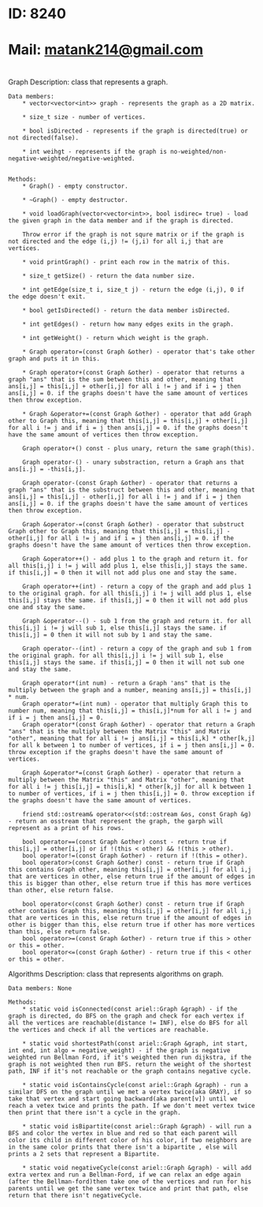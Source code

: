 #
#    ID: 8240
#    Mail: matank214@gmail.com
#

Graph
    Description: class that represents a graph.

    Data members:
        * vector<vector<int>> graph - represents the graph as a 2D matrix.

        * size_t size - number of vertices.

        * bool isDirected - represents if the graph is directed(true) or not directed(false).

        * int weihgt - represents if the graph is no-weighted/non-negative-weighted/negative-weighted.
        

    Methods:
        * Graph() - empty constructor.

        * ~Graph() - empty destructor.

        * void loadGraph(vector<vector<int>>, bool isdirec= true) - load the given graph in the data member and if the graph is directed.

        Throw error if the graph is not squre matrix or if the graph is not directed and the edge (i,j) != (j,i) for all i,j that are vertices.

        * void printGraph() - print each row in the matrix of this.

        * size_t getSize() - return the data number size.

        * int getEdge(size_t i, size_t j) - return the edge (i,j), 0 if the edge doesn't exit.

        * bool getIsDirected() - return the data member isDirected.

        * int getEdges() - return how many edges exits in the graph.

        * int getWeight() - return which weight is the graph.

        * Graph operator=(const Graph &other) - operator that's take other graph and puts it in this.

        * Graph operator+(const Graph &other) - operator that returns a graph "ans" that is the sum between this and other, meaning that ans[i,j] = this[i,j] + other[i,j] for all i != j and if i = j then ans[i,j] = 0. if the graphs doesn't have the same amount of vertices then throw exception.

        * Graph &operator+=(const Graph &other) - operator that add Graph other to Graph this, meaning that this[i,j] = this[i,j] + other[i,j] for all i != j and if i = j then ans[i,j] = 0. if the graphs doesn't have the same amount of vertices then throw exception.

        Graph operator+() const - plus unary, return the same graph(this).

        Graph operator-() - unary substraction, return a Graph ans that ans[i.j] = -this[i,j].

        Graph operator-(const Graph &other) - operator that returns a graph "ans" that is the substruct between this and other, meaning that ans[i,j] = this[i,j] - other[i,j] for all i != j and if i = j then ans[i,j] = 0. if the graphs doesn't have the same amount of vertices then throw exception.

        Graph &operator-=(const Graph &other) - operator that substruct Graph other to Graph this, meaning that this[i,j] = this[i,j] - other[i,j] for all i != j and if i = j then ans[i,j] = 0. if the graphs doesn't have the same amount of vertices then throw exception.

        Graph &operator++() - add plus 1 to the graph and return it. for all this[i,j] i != j will add plus 1, else this[i,j] stays the same. if this[i,j] = 0 then it will not add plus one and stay the same.

        Graph operator++(int) - return a copy of the graph and add plus 1 to the original graph. for all this[i,j] i != j will add plus 1, else this[i,j] stays the same. if this[i,j] = 0 then it will not add plus one and stay the same.

        Graph &operator--() - sub 1 from the graph and return it. for all this[i,j] i != j will sub 1, else this[i,j] stays the same. if this[i,j] = 0 then it will not sub by 1 and stay the same.

        Graph operator--(int) - return a copy of the graph and sub 1 from the original graph. for all this[i,j] i != j will sub 1, else this[i,j] stays the same. if this[i,j] = 0 then it will not sub one and stay the same.

        Graph operator*(int num) - return a Graph 'ans" that is the multiply between the graph and a number, meaning ans[i,j] = this[i,j] * num.
        Graph operator*=(int num) - operator that multiply Graph this to number num, meaning that this[i,j] = this[i,j]*num for all i != j and if i = j then ans[i,j] = 0.
        Graph operator*(const Graph &other) - operator that return a Graph "ans" that is the multiply between the Matrix "this" and Matrix "other", meaning that for all i != j ans[i,j] = this[i,k] * other[k,j] for all k between 1 to number of vertices, if i = j then ans[i,j] = 0. throw exception if the graphs doesn't have the same amount of vertices.

        Graph &operator*=(const Graph &other) - operator that return a  multiply between the Matrix "this" and Matrix "other", meaning that for all i != j this[i,j] = this[i,k] * other[k,j] for all k between 1 to number of vertices, if i = j then this[i,j] = 0. throw exception if the graphs doesn't have the same amount of vertices.

        friend std::ostream& operator<<(std::ostream &os, const Graph &g) - return an osstream that represent the graph, the garph will represent as a print of his rows.

        bool operator==(const Graph &other) const - return true if this[i,j] = other[i,j] or if !(this < other) && !(this > other). 
        bool operator!=(const Graph &other) - return if !(this = other).
        bool operator>(const Graph &other) const - return true if Graph this contains Graph other, meaning this[i,j] = other[i,j] for all i,j that are vertices in other, else return true if the amount of edges in this is bigger than other, else return true if this has more vertices than other, else return false.

        bool operator<(const Graph &other) const - return true if Graph other contains Graph this, meaning this[i,j] = other[i,j] for all i,j that are vertices in this, else return true if the amount of edges in other is bigger than this, else return true if other has more vertices than this, else return false.
        bool operator>=(const Graph &other) - return true if this > other or this = other.
        bool operator<=(const Graph &other) - return true if this < other or this = other.


Algorithms
    Description: class that represents algorithms on graph.

    Data members: None

    Methods:
        * static void isConnected(const ariel::Graph &graph) - if the graph is directed, do BFS on the graph and check for each vertex if all the vertices are reachable(distance != INF), else do BFS for all the vertices and check if all the vertices are reachable.

        * static void shortestPath(const ariel::Graph &graph, int start, int end, int algo = negative_weight) - if the graph is negative weighted run Bellman Ford, if it's weighted then run dijkstra, if the graph is not weighted then run BFS. return the weight of the shortest path, INF if it's not reachable or the graph contains negative cycle.

        * static void isContainsCycle(const ariel::Graph &graph) - run a similar DFS on the graph until we met a vertex twice(aka GRAY), if so take that vertex and start going backward(aka parent[v]) until we reach a vetex twice and prints the path. If we don't meet vertex twice then print that there isn't a cycle in the graph.

        * static void isBipartite(const ariel::Graph &graph) - will run a BFS and color the vertex in blue and red so that each parent will color its child in different color of his color, if two neighbors are in the same color prints that there isn't a bipartite , else will prints a 2 sets that represent a Bipartite.

        * static void negativeCycle(const ariel::Graph &graph) - will add extra vertex and run a Bellman-Ford, if we can relax an edge again (after the Bellman-ford)then take one of the vertices and run for his parents until we get the same vertex twice and print that path, else return that there isn't negativeCycle.